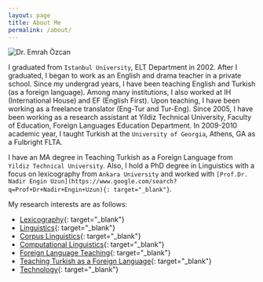 ```yaml
---
layout: page
title: About Me
permalink: /about/
---
```


![Dr. Emrah Özcan][photo]

I graduated from `Istanbul University`, ELT Department in 2002. After I graduated, I began to work as an English and drama teacher in a private school. Since my undergrad years, I have been teaching English and Turkish (as a foreign language). Among many institutions, I also worked at IH (International House) and EF (English First). Upon teaching, I have been working as a freelance translator (Eng-Tur and Tur-Eng). Since 2005, I have been working as a research assistant at Yildiz Technical University, Faculty of Education, Foreign Languages Education Department. In 2009-2010 academic year, I taught Turkish at the `University of Georgia`, Athens, GA as a Fulbright FLTA. 

I have an MA degree in Teaching Turkish as a Foreign Language from `Yildiz Technical University`. Also, I hold a PhD degree in Linguistics with a focus on lexicography from `Ankara University` and worked with `[Prof.Dr. Nadir Engin Uzun](https://www.google.com/search?q=Prof+Dr+Nadir+Engin+Uzun){: target="_blank"}`.

My research interests are as follows:

- [Lexicography](https://www.google.com/search?q=lexicography){: target="_blank"}
- [Linguistics](https://www.google.com/search?q=linguistics){: target="_blank"}
- [Corpus Linguistics](https://www.google.com/search?q=corpus+linguistics){: target="_blank"}
- [Computational Linguistics](https://www.google.com/search?q=computational+linguistics){: target="_blank"}
- [Foreign Language Teaching](https://www.google.com/search?q=foreign+language+teaching){: target="_blank"}
- [Teaching Turkish as a Foreign Language](https://www.google.com/search?q=teaching+turkish+as+a+foreign+language){: target="_blank"}
- [Technology](https://www.google.com/search?q=Technology){: target="_blank"}

[photo]: ../emrah.jpg "Dr. Emrah Özcan"